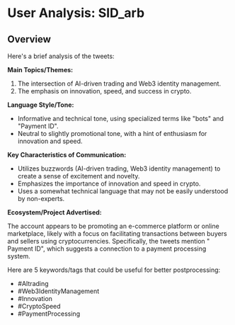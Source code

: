 # User Analysis: SID_arb

## Overview

Here's a brief analysis of the tweets:

**Main Topics/Themes:**

1. The intersection of AI-driven trading and Web3 identity management.
2. The emphasis on innovation, speed, and success in crypto.

**Language Style/Tone:**

* Informative and technical tone, using specialized terms like "bots" and "Payment ID".
* Neutral to slightly promotional tone, with a hint of enthusiasm for innovation and speed.

**Key Characteristics of Communication:**

* Utilizes buzzwords (AI-driven trading, Web3 identity management) to create a sense of excitement and novelty.
* Emphasizes the importance of innovation and speed in crypto.
* Uses a somewhat technical language that may not be easily understood by non-experts.

**Ecosystem/Project Advertised:**

The account appears to be promoting an e-commerce platform or online marketplace, likely with a focus on facilitating transactions between buyers and sellers using cryptocurrencies. Specifically, the tweets mention " Payment ID", which suggests a connection to a payment processing system.

Here are 5 keywords/tags that could be useful for better postprocessing:

* #AItrading
* #Web3IdentityManagement
* #Innovation
* #CryptoSpeed
* #PaymentProcessing